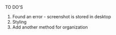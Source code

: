TO DO'S
1. Found an error - screenshot is stored in desktop
2. Styling
3. Add another method for organization